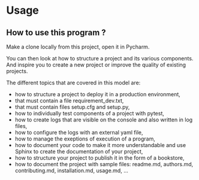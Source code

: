 Usage
=====

How to use this program ?
-------------------------

Make a clone locally from this project, open it in Pycharm.

You can then look at how to structure a project and its various
components. And inspire you to create a new project or improve the 
quality of existing projects.

The different topics that are covered in this model are:
- how to structure a project to deploy it in a production environment,
- that must contain a file requirement_dev.txt,
- that must contain files setup.cfg and setup.py,
- how to individually test components of a project with pytest,
- how to create logs that are visible on the console and also written
  in log files,
- how to configure the logs with an external yaml file,
- how to manage the exeptions of execution of a program,
- how to document your code to make it more understandable and use
  Sphinx to create the documentation of your project,
- how to structure your project to publish it in the form of a
  bookstore,
- how to document the project with sample files: readme.md, authors.md,
  contributing.md, installation.md, usage.md, ...
